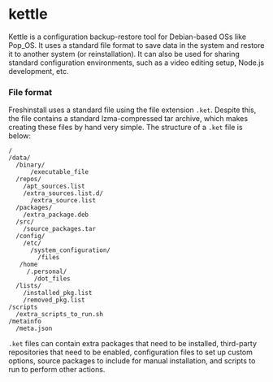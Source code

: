# kettle

Kettle is a configuration backup-restore tool for Debian-based OSs like Pop_OS. It uses a standard file format to save data in the system and restore it to another system (or reinstallation). It can also be used for sharing standard configuration environments, such as a video editing setup, Node.js development, etc.

### File format
Freshinstall uses a standard file using the file extension `.ket`. Despite this, the file contains a standard lzma-compressed tar archive, which makes creating these files by hand very simple. The structure of a `.ket` file is below:
```
/
/data/
  /binary/
      /executable_file
  /repos/
    /apt_sources.list
    /extra_sources.list.d/
      /extra_source.list
  /packages/
    /extra_package.deb
  /src/
    /source_packages.tar
  /config/
    /etc/
      /system_configuration/
        /files
   /home
     /.personal/
       /dot_files
  /lists/
    /installed_pkg.list
    /removed_pkg.list
/scripts
  /extra_scripts_to_run.sh
/metainfo
  /meta.json
```
`.ket` files can contain extra packages that need to be installed, third-party repositories that need to be enabled, configuration files to set up custom options, source packages to include for manual installation, and scripts to run to perform other actions. 
